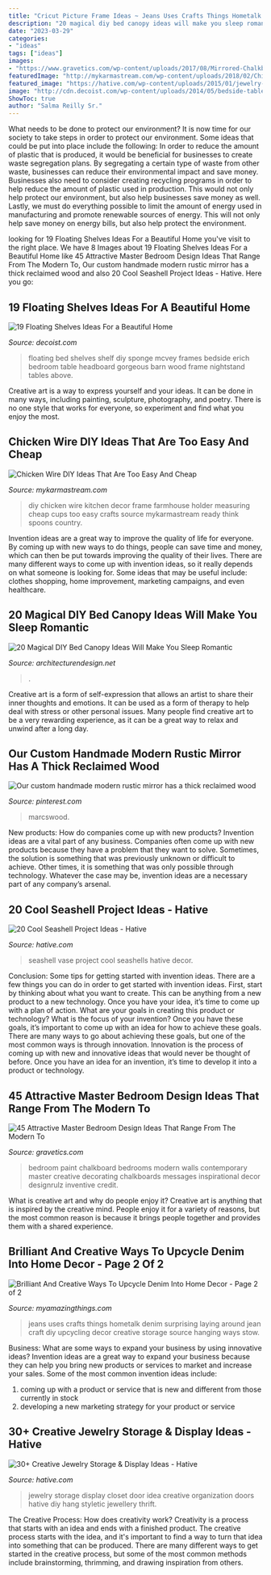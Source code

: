 ```yaml
---
title: "Cricut Picture Frame Ideas ~ Jeans Uses Crafts Things Hometalk Denim Surprising Laying Around Jean Craft Diy Upcycling Decor Creative Storage Source Hanging Ways Stow"
description: "20 magical diy bed canopy ideas will make you sleep romantic"
date: "2023-03-29"
categories:
- "ideas"
tags: ["ideas"]
images:
- "https://www.gravetics.com/wp-content/uploads/2017/08/Mirrored-Chalkboard.jpg"
featuredImage: "http://mykarmastream.com/wp-content/uploads/2018/02/Chicken-Wire-diy-4-.jpg"
featured_image: "https://hative.com/wp-content/uploads/2015/01/jewelry-storage-display-ideas/31-old-closet-door-display-idea.jpg"
image: "http://cdn.decoist.com/wp-content/uploads/2014/05/bedside-table-floating-shelf.jpg"
ShowToc: true
author: "Salma Reilly Sr."
---
```



What needs to be done to protect our environment?
It is now time for our society to take steps in order to protect our environment. Some ideas that could be put into place include the following:
In order to reduce the amount of plastic that is produced, it would be beneficial for businesses to create waste segregation plans. By segregating a certain type of waste from other waste, businesses can reduce their environmental impact and save money. Businesses also need to consider creating recycling programs in order to help reduce the amount of plastic used in production. This would not only help protect our environment, but also help businesses save money as well. Lastly, we must do everything possible to limit the amount of energy used in manufacturing and promote renewable sources of energy. This will not only help save money on energy bills, but also help protect the environment.

	

		
looking for 19 Floating Shelves Ideas For a Beautiful Home you've visit to the right place. We have 8 Images about 19 Floating Shelves Ideas For a Beautiful Home like 45 Attractive Master Bedroom Design Ideas That Range From The Modern To, Our custom handmade modern rustic mirror has a thick reclaimed wood and also 20 Cool Seashell Project Ideas - Hative. Here you go:
		
    
## 19 Floating Shelves Ideas For A Beautiful Home

<img loading=lazy src="http://cdn.decoist.com/wp-content/uploads/2014/05/bedside-table-floating-shelf.jpg" onerror="this.onerror=null;this.src='https://tse2.mm.bing.net/th?id=OIP.OIteDyTin1GJJBIYmBvUNwHaJ4&amp;pid=15.1';" alt="19 Floating Shelves Ideas For a Beautiful Home">

_Source: decoist.com_

>floating bed shelves shelf diy sponge mcvey frames bedside erich bedroom table headboard gorgeous barn wood frame nightstand tables above. 

	

Creative art is a way to express yourself and your ideas. It can be done in many ways, including painting, sculpture, photography, and poetry. There is no one style that works for everyone, so experiment and find what you enjoy the most.

    
## Chicken Wire DIY Ideas That Are Too Easy And Cheap

<img loading=lazy src="http://mykarmastream.com/wp-content/uploads/2018/02/Chicken-Wire-diy-4-.jpg" onerror="this.onerror=null;this.src='https://tse2.mm.bing.net/th?id=OIP.eUm6_RkkdO8Nfi-G5SbzJwHaMY&amp;pid=15.1';" alt="Chicken Wire DIY Ideas That Are Too Easy And Cheap">

_Source: mykarmastream.com_

>diy chicken wire kitchen decor frame farmhouse holder measuring cheap cups too easy crafts source mykarmastream ready think spoons country. 

	

Invention ideas are a great way to improve the quality of life for everyone. By coming up with new ways to do things, people can save time and money, which can then be put towards improving the quality of their lives. There are many different ways to come up with invention ideas, so it really depends on what someone is looking for. Some ideas that may be useful include: clothes shopping, home improvement, marketing campaigns, and even healthcare.

    
## 20 Magical DIY Bed Canopy Ideas Will Make You Sleep Romantic

<img loading=lazy src="https://cdn.architecturendesign.net/wp-content/uploads/2015/07/AD-DIY-Bed-Canopy-17.jpg" onerror="this.onerror=null;this.src='https://tse3.mm.bing.net/th?id=OIP.SJIxJWul90I5qUNMYsM07QHaLH&amp;pid=15.1';" alt="20 Magical DIY Bed Canopy Ideas Will Make You Sleep Romantic">

_Source: architecturendesign.net_

>. 

	

Creative art is a form of self-expression that allows an artist to share their inner thoughts and emotions. It can be used as a form of therapy to help deal with stress or other personal issues. Many people find creative art to be a very rewarding experience, as it can be a great way to relax and unwind after a long day.

    
## Our Custom Handmade Modern Rustic Mirror Has A Thick Reclaimed Wood

<img loading=lazy src="https://i.pinimg.com/736x/fb/bb/8b/fbbb8b13b5128005ea83d88039e464ad.jpg" onerror="this.onerror=null;this.src='https://tse1.mm.bing.net/th?id=OIP.S4Z_bWDCYG3ojFqjFZeOsAHaK2&amp;pid=15.1';" alt="Our custom handmade modern rustic mirror has a thick reclaimed wood">

_Source: pinterest.com_

>marcswood. 

	

New products: How do companies come up with new products?
Invention ideas are a vital part of any business. Companies often come up with new products because they have a problem that they want to solve. Sometimes, the solution is something that was previously unknown or difficult to achieve. Other times, it is something that was only possible through technology. Whatever the case may be, invention ideas are a necessary part of any company’s arsenal.

    
## 20 Cool Seashell Project Ideas - Hative

<img loading=lazy src="https://hative.com/wp-content/uploads/2014/12/seashell-project-ideas/7-seashell-vase.jpg" onerror="this.onerror=null;this.src='https://tse3.mm.bing.net/th?id=OIP.aPfXizY4yijZISR7BdlsEAHaJ4&amp;pid=15.1';" alt="20 Cool Seashell Project Ideas - Hative">

_Source: hative.com_

>seashell vase project cool seashells hative decor. 

	

Conclusion: Some tips for getting started with invention ideas.
There are a few things you can do in order to get started with invention ideas. First, start by thinking about what you want to create. This can be anything from a new product to a new technology. Once you have your idea, it’s time to come up with a plan of action. What are your goals in creating this product or technology? What is the focus of your invention? Once you have these goals, it’s important to come up with an idea for how to achieve these goals. There are many ways to go about achieving these goals, but one of the most common ways is through innovation. Innovation is the process of coming up with new and innovative ideas that would never be thought of before. Once you have an idea for an invention, it’s time to develop it into a product or technology.

    
## 45 Attractive Master Bedroom Design Ideas That Range From The Modern To

<img loading=lazy src="https://www.gravetics.com/wp-content/uploads/2017/08/Mirrored-Chalkboard.jpg" onerror="this.onerror=null;this.src='https://tse2.mm.bing.net/th?id=OIP.en_VHd-0Z9fxZX7Rt9FG4AHaLH&amp;pid=15.1';" alt="45 Attractive Master Bedroom Design Ideas That Range From The Modern To">

_Source: gravetics.com_

>bedroom paint chalkboard bedrooms modern walls contemporary master creative decorating chalkboards messages inspirational decor designrulz inventive credit. 

	

What is creative art and why do people enjoy it?
Creative art is anything that is inspired by the creative mind. People enjoy it for a variety of reasons, but the most common reason is because it brings people together and provides them with a shared experience.

    
## Brilliant And Creative Ways To Upcycle Denim Into Home Decor - Page 2 Of 2

<img loading=lazy src="http://myamazingthings.com/wp-content/uploads/2017/06/upcycled-jeans-12.jpg" onerror="this.onerror=null;this.src='https://tse3.mm.bing.net/th?id=OIP.U5tFvAH-jZ1H_0JbiLUybQHaJ3&amp;pid=15.1';" alt="Brilliant And Creative Ways To Upcycle Denim Into Home Decor - Page 2 of 2">

_Source: myamazingthings.com_

>jeans uses crafts things hometalk denim surprising laying around jean craft diy upcycling decor creative storage source hanging ways stow. 

	

Business: What are some ways to expand your business by using innovative ideas?
Invention ideas are a great way to expand your business because they can help you bring new products or services to market and increase your sales. Some of the most common invention ideas include:
1. coming up with a product or service that is new and different from those currently in stock
2. developing a new marketing strategy for your product or service

    
## 30+ Creative Jewelry Storage &amp; Display Ideas - Hative

<img loading=lazy src="https://hative.com/wp-content/uploads/2015/01/jewelry-storage-display-ideas/31-old-closet-door-display-idea.jpg" onerror="this.onerror=null;this.src='https://tse3.mm.bing.net/th?id=OIP.WDmjR3YVnfWx-6geBf_6-wHaJ4&amp;pid=15.1';" alt="30+ Creative Jewelry Storage &amp; Display Ideas - Hative">

_Source: hative.com_

>jewelry storage display closet door idea creative organization doors hative diy hang styletic jewellery thrift. 

	

The Creative Process: How does creativity work?
Creativity is a process that starts with an idea and ends with a finished product. The creative process starts with the idea, and it's important to find a way to turn that idea into something that can be produced. There are many different ways to get started in the creative process, but some of the most common methods include brainstorming, thrimming, and drawing inspiration from others.

